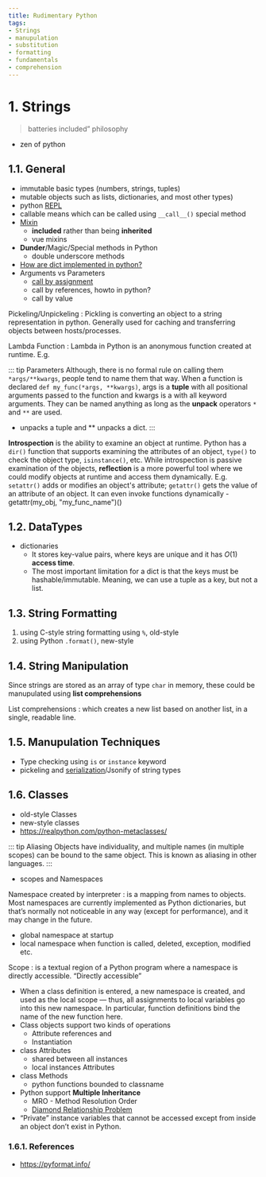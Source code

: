 ```yaml
---
title: Rudimentary Python
tags:
- Strings
- manupulation
- substitution
- formatting
- fundamentals
- comprehension
---
```


# 1. Strings

<TagLinks />

> batteries included” philosophy

* zen of python

## 1.1. General

* immutable basic types (numbers, strings, tuples)
* mutable objects such as lists, dictionaries, and most other types)
* python [REPL](https://en.wikipedia.org/wiki/Read%E2%80%93eval%E2%80%93print_loop)
* callable means which can be called using `__call__()` special method
* [Mixin](https://en.wikipedia.org/wiki/Mixin)
  * **included** rather than being **inherited**
  * vue mixins
* **Dunder**/Magic/Special methods in Python
  * double underscore methods
* [How are dict implemented in python?](http://effbot.org/pyfaq/how-are-dictionaries-implemented.htm)
* Arguments vs Parameters
  * [call by assignment](https://docs.python.org/3/faq/programming.html#how-do-i-write-a-function-with-output-parameters-call-by-reference)
  * call by references, howto in python?
  * call by value

Pickeling/Unpickeling
: Pickling is converting an object to a string representation in python. Generally used for caching and transferring objects between hosts/processes.

Lambda Function
: Lambda in Python is an anonymous function created at runtime. E.g.

::: tip Parameters
Although, there is no formal rule on calling them `*args/**kwargs`,
people tend to name them that way. When a function is declared `def my_func(*args, **kwargs)`,
args is a **tuple** with all positional arguments passed to the function and kwargs is a
with all keyword arguments. They can be named anything as long as the **unpack** operators `*` and `**` are used.
* unpacks a tuple and ** unpacks a dict.
:::

**Introspection** is the ability to examine an object at runtime. Python has a `dir()` function that supports examining the attributes of an object, `type()` to check the object type, `isinstance()`, etc.
While introspection is passive examination of the objects, **reflection** is a more powerful tool where we could modify objects at runtime and access them dynamically. E.g.
`setattr()` adds or modifies an object's attribute;
`getattr()` gets the value of an attribute of an object.
It can even invoke functions dynamically - getattr(my_obj, "my_func_name")()


## 1.2. DataTypes

* dictionaries
  * It stores key-value pairs, where keys are unique and it has $O(1)$ **access time**.
  * The most important limitation for a dict is that the keys must be hashable/immutable. Meaning, we can use a tuple as a key, but not a list.

## 1.3. String Formatting

1. using C-style string formatting using `%`, old-style
2. using Python `.format()`, new-style

## 1.4. String Manipulation

Since strings are stored as an array of type `char` in memory, these could be manupulated using **list comprehensions**

List comprehensions
: which creates a new list based on another list, in a single, readable line.

## 1.5. Manupulation Techniques

* Type checking using `is` or `instance` keyword
* pickeling and [serialization]/Jsonify of string types

## 1.6. Classes

* old-style Classes
* new-style classes
* https://realpython.com/python-metaclasses/

::: tip Aliasing
Objects have individuality, and multiple names (in multiple scopes) can be bound
to the same object. This is known as aliasing in other languages.
:::

* scopes and Namespaces

Namespace created by interpreter
: is a mapping from names to objects. Most namespaces are currently implemented as Python dictionaries, but that’s normally not noticeable in any way (except for performance), and it may change in the future.

* global namespace at startup
* local namespace when function is called, deleted, exception, modified etc.

Scope
: is a textual region of a Python program where a namespace is directly accessible. “Directly accessible”

* When a class definition is entered, a new namespace is created, and used as the local scope — thus, all assignments to local variables go into this new namespace. In particular, function definitions bind the name of the new function here.
* Class objects support two kinds of operations
  * Attribute references and
  * Instantiation
* class Attributes
  * shared between all instances
  * local instances Attributes
* class Methods
  * python functions bounded to classname
* Python support **Multiple Inheritance**
  * MRO - Method Resolution Order
  * [Diamond Relationship Problem](https://en.wikipedia.org/wiki/Multiple_inheritance#The_diamond_problem)
* “Private” instance variables that cannot be accessed except from inside an object don’t exist in Python.


### 1.6.1. References

* https://pyformat.info/


[serialization]: https://en.wikipedia.org/wiki/Serialization



